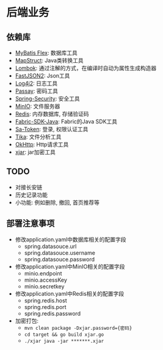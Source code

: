 # 后端业务

## 依赖库

- [MyBatis Flex](https://mybatis-flex.com/): 数据库工具
- [MapStruct](https://mapstruct.org/): Java类转换工具
- [Lombok](https://projectlombok.org/): 通过注解的方式，在编译时自动为属性生成构造器
- [FastJSON2](https://github.com/alibaba/fastjson2): Json工具
- [Log4j2](https://logging.apache.org/log4j/2.x/): 日志工具
- [Passay](https://www.passay.org/): 密码工具
- [Spring-Security](https://spring.io/projects/spring-security): 安全工具
- [MinIO](https://min.io/): 文件服务器
- [Redis](): 内存数据库, 存储验证码
- [Fabric-SDK-Java](https://github.com/hyperledger/fabric-gateway-java): Fabric的Java SDK工具
- [Sa-Token](https://sa-token.cc/): 登录, 权限认证工具
- [Tika](https://tika.apache.org/): 文件分析工具
- [OkHttp](https://square.github.io/okhttp/): Http请求工具
- [xjar](https://github.com/core-lib/xjar-maven-plugin): jar加密工具

## TODO

- 对接长安链
- 历史记录功能
- 小功能: 例如删除, 撤回, 首页推荐等

## 部署注意事项

- 修改application.yaml中数据库相关的配置字段
    - spring.datasouce.url
    - spring.datasouce.username
    - spring.datasouce.password
- 修改application.yaml中MinIO相关的配置字段
    - minio.endpoint
    - minio.accessKey
    - minio.secretkey
- 修改application.yaml中Redis相关的配置字段
    - spring.redis.host
    - spring.redis.port
    - spring.redis.password
- 加密打包:
    - `mvn clean package -Dxjar.password={密码}`
    - `cd target && go build xjar.go`
    - `./xjar java -jar *******.xjar`